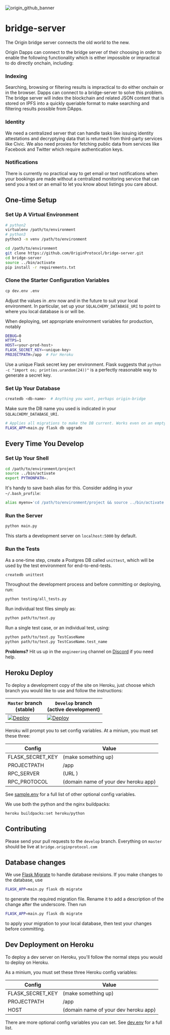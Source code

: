 ![origin_github_banner](https://user-images.githubusercontent.com/673455/37314301-f8db9a90-2618-11e8-8fee-b44f38febf38.png)

# bridge-server

The Origin bridge server connects the old world to the new.

Origin Dapps can connect to the bridge server of their choosing in order to enable the following functionality which is either impossible or impractical to do directly onchain, including:

### Indexing

Searching, browsing or filtering results is impractical to do either onchain or in the browser. Dapps can connect to a bridge-server to solve this problem. The bridge server will index the blockchain and related JSON content that is stored on IPFS into a quickly queriable format to make searching and filtering results possible from DApps.

### Identity

We need a centralized server that can handle tasks like issuing identity attestations and decryptying data that is returned from third-party services like Civic. We also need proxies for fetching public data from services like Facebook and Twitter which require authentication keys.

### Notifications

There is currently no practical way to get email or text notifications when your bookings are made without a centralized monitoring service that can send you a text or an email to let you know about listings you care about.

## One-time Setup

### Set Up A Virtual Environment

```bash
# python2
virtualenv /path/to/environment
# python3
python3 -m venv /path/to/environment

cd /path/to/environment
git clone https://github.com/OriginProtocol/bridge-server.git
cd bridge-server
source ../bin/activate
pip install -r requirements.txt
```

### Clone the Starter Configuration Variables

```python
cp dev.env .env
```

Adjust the values in .env now and in the future to suit your local environment. In particular, set up your ```SQLALCHEMY_DATABASE_URI```
to point to where you local database is or will be.

When deploying, set appropriate environment variables for production, notably

```bash
DEBUG=0
HTTPS=1
HOST=<your-prod-host>
FLASK_SECRET_KEY=<unique-key>
PROJECTPATH=/app  # For Heroku
```

Use a unique Flask secret key per environment. Flask suggests that ```python -c "import os; print(os.urandom(24))"```
is a perfectly reasonable way to generate a secret key.

### Set Up Your Database

```bash
createdb <db-name>  # Anything you want, perhaps origin-bridge
```

Make sure the DB name you used is indicated in your ```SQLALCHEMY_DATABASE_URI```.

```bash
# Applies all migrations to make the DB current. Works even on an empty database.
FLASK_APP=main.py flask db upgrade
```

## Every Time You Develop

### Set Up Your Shell

```bash
cd /path/to/environment/project
source ../bin/activate
export PYTHONPATH=.
```

It's handy to save bash alias for this. Consider adding in your ```~/.bash_profile```:

```bash
alias myenv='cd /path/to/environment/project && source ../bin/activate && export PYTHONPATH=.'
```

### Run the Server

```bash
python main.py
```

This starts a development server on ```localhost:5000``` by default.

### Run the Tests

As a one-time step, create a Postgres DB called `unittest`, which will be used by the test environment for end-to-end-tests.

```bash
createdb unittest
```

Throughout the development process and before committing or deploying, run:

```bash
python testing/all_tests.py
```

Run individual test files simply as:

```bash
python path/to/test.py
```

Run a single test case, or an individual test, using:

```bash
python path/to/test.py TestCaseName
python path/to/test.py TestCaseName.test_name
```

**Problems?** Hit us up in the `engineering` channel on [Discord](https://www.originprotocol.com/discord) if you need help.

## Heroku Deploy

To deploy a development copy of the site on Heroku, just choose which branch you would like to use and follow the instructions: 

| `Master` branch <br>(stable) | `Develop` branch<br> (active development) | 
|---------|----------|
| [![Deploy](https://www.herokucdn.com/deploy/button.svg)](https://heroku.com/deploy?template=https://github.com/gzing/bridge-server/tree/master) | [![Deploy](https://www.herokucdn.com/deploy/button.svg)](https://heroku.com/deploy?template=https://github.com/gzing/bridge-server/tree/one_click_deployment) | 

Heroku will prompt you to set config variables. At a minium, you must set these three:

|Config          |Value|
|----------------|------|
|FLASK_SECRET_KEY|(make something up)|
|PROJECTPATH     |/app|
|RPC_SERVER      |(URL )|
|RPC_PROTOCOL    |(domain name of your dev heroku app)|

See [sample.env](sample.env) for a full list of other optional config variables.


We use both the python and the nginx buildpacks:

	heroku buildpacks:set heroku/python


## Contributing

Please send your pull requests to the `develop` branch. Everything on `master` should be live at `bridge.originprotocol.com`

## Database changes

We use [Flask Migrate](https://flask-migrate.readthedocs.io/en/latest/) to handle database revisions. If you make changes to the database, use

```bash
FLASK_APP=main.py flask db migrate
```

to generate the required migration file. Rename it to add a description of the change after the underscore. Then run

```bash
FLASK_APP=main.py flask db migrate
```

to apply your migration to your local database, then test your changes before committing.

## Dev Deployment on Heroku

To deploy a dev server on Heroku, you'll follow the normal steps you would to deploy on Heroku.

As a minium, you must set these three Heroku config variables:

|Config          |Value|
|----------------|------|
|FLASK_SECRET_KEY|(make something up)|
|PROJECTPATH     |/app|
|HOST            |(domain name of your dev heroku app)|

There are more optional config variables you can set. See [dev.env](dev.env) for a full list.
